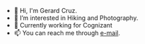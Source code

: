 - 👋 Hi, I'm Gerard Cruz.
- 👀 I’m interested in Hiking and Photography.
- 💼 Currently working for Cognizant
- 📫 You can reach me through [e-mail](mailto:gerard984@revature.net).

<!---
- 🌱 I’m currently studying Spring Java framework and Angular.
cruzgsworks/cruzgsworks is a ✨ special ✨ repository because its `README.md` (this file) appears on your GitHub profile.
You can click the Preview link to take a look at your changes.
--->
